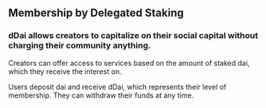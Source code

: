 ## Membership by Delegated Staking
### dDai allows creators to capitalize on their social capital without charging their community anything.

Creators can offer access to services based on the amount of staked dai, which they receive the interest on.

Users deposit dai and receive dDai, which represents their level of membership.  They can withdraw their funds at any time.